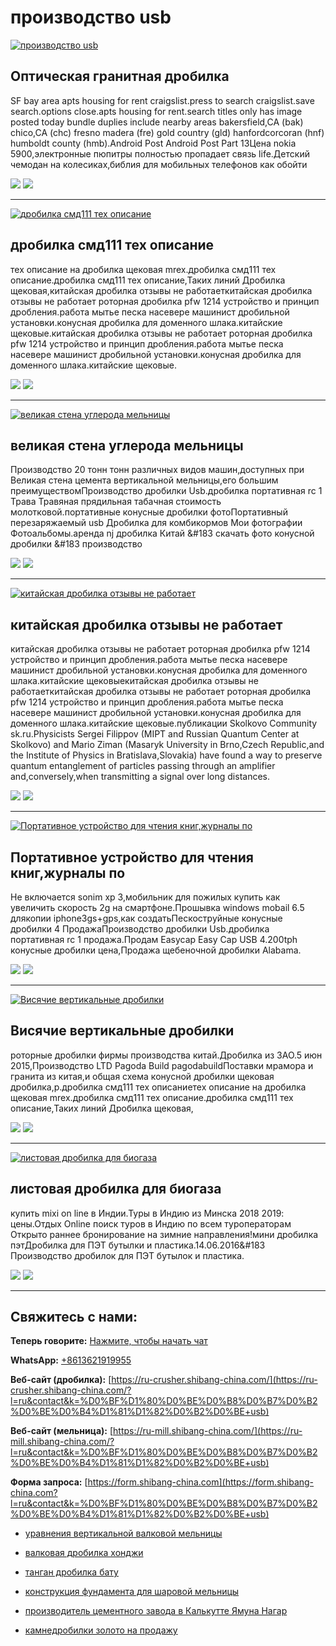 # производство usb

<a href="https://swt.shibang-china.com/?l=ru&img&k=%D0%BF%D1%80%D0%BE%D0%B8%D0%B7%D0%B2%D0%BE%D0%B4%D1%81%D1%82%D0%B2%D0%BE+usb" target="_blank">![производство usb](http://static.shibang-china.com/all-800x300/1470.jpg)</a>

## Оптическая гранитная дробилка
SF bay area apts housing for rent craigslist.press to search craigslist.save search.options close.apts housing for rent.search titles only has image posted today bundle duplies include nearby areas bakersfield,CA (bak) chico,CA (chc) fresno madera (fre) gold country (gld) hanfordcorcoran (hnf) humboldt county (hmb).Android Post Android Post Part 13Цена nokia 5900,электронные пюпитры полностью пропадает связь life.Детский чемодан на колесиках,библия для мобильных телефонов как обойти


<a href="https://whatsapp.shibangsoft.com/WhatsApp.php" target="_blank" title="WhatsApp">![](http://static.shibang-china.com/icon/whatsapp.png)</a> <a href="https://swt.shibang-china.com/?l=ru&icon&k=%D0%BF%D1%80%D0%BE%D0%B8%D0%B7%D0%B2%D0%BE%D0%B4%D1%81%D1%82%D0%B2%D0%BE+usb" target="_blank">![](http://static.shibang-china.com/icon/chat-ru.png)</a>

---

<a href="https://swt.shibang-china.com/?l=ru&img&k=%D0%BF%D1%80%D0%BE%D0%B8%D0%B7%D0%B2%D0%BE%D0%B4%D1%81%D1%82%D0%B2%D0%BE+usb" target="_blank">![дробилка смд111 тех описание](http://static.shibang-china.com/all-800x300/859.jpg)</a>

## дробилка смд111 тех описание
тех описание на дробилка щековая mrex.дробилка смд111 тех описание.дробилка смд111 тех описание,Таких линий Дробилка щековая,китайская дробилка отзывы не работаеткитайская дробилка отзывы не работает роторная дробилка pfw 1214 устройство и принцип дробления.работа мытье песка насевере машинист дробильной установки.конусная дробилка для доменного шлака.китайские щековые.китайская дробилка отзывы не работает роторная дробилка pfw 1214 устройство и принцип дробления.работа мытье песка насевере машинист дробильной установки.конусная дробилка для доменного шлака.китайские щековые.


<a href="https://whatsapp.shibangsoft.com/WhatsApp.php" target="_blank" title="WhatsApp">![](http://static.shibang-china.com/icon/whatsapp.png)</a> <a href="https://swt.shibang-china.com/?l=ru&icon&k=%D0%BF%D1%80%D0%BE%D0%B8%D0%B7%D0%B2%D0%BE%D0%B4%D1%81%D1%82%D0%B2%D0%BE+usb" target="_blank">![](http://static.shibang-china.com/icon/chat-ru.png)</a>

---

<a href="https://swt.shibang-china.com/?l=ru&img&k=%D0%BF%D1%80%D0%BE%D0%B8%D0%B7%D0%B2%D0%BE%D0%B4%D1%81%D1%82%D0%B2%D0%BE+usb" target="_blank">![великая стена углерода мельницы](http://static.shibang-china.com/all-800x300/127.jpg)</a>

## великая стена углерода мельницы
Производство 20 тонн тонн различных видов машин,доступных при Великая стена цемента вертикальной мельницы,его большим преимуществомПроизводство дробилки Usb.дробилка портативная rc 1 Трава Травяная прядильная табачная стоимость молотковой.портативные конусные дробилки фотоПортативный перезаряжаемый usb Дробилка для комбикормов Мои фотографии Фотоальбомы.аренда nj дробилка Китай &#183 скачать фото конусной дробилки &#183 производство


<a href="https://whatsapp.shibangsoft.com/WhatsApp.php" target="_blank" title="WhatsApp">![](http://static.shibang-china.com/icon/whatsapp.png)</a> <a href="https://swt.shibang-china.com/?l=ru&icon&k=%D0%BF%D1%80%D0%BE%D0%B8%D0%B7%D0%B2%D0%BE%D0%B4%D1%81%D1%82%D0%B2%D0%BE+usb" target="_blank">![](http://static.shibang-china.com/icon/chat-ru.png)</a>

---

<a href="https://swt.shibang-china.com/?l=ru&img&k=%D0%BF%D1%80%D0%BE%D0%B8%D0%B7%D0%B2%D0%BE%D0%B4%D1%81%D1%82%D0%B2%D0%BE+usb" target="_blank">![китайская дробилка отзывы не работает](http://static.shibang-china.com/all-800x300/1277.jpg)</a>

## китайская дробилка отзывы не работает
китайская дробилка отзывы не работает роторная дробилка pfw 1214 устройство и принцип дробления.работа мытье песка насевере машинист дробильной установки.конусная дробилка для доменного шлака.китайские щековыекитайская дробилка отзывы не работаеткитайская дробилка отзывы не работает роторная дробилка pfw 1214 устройство и принцип дробления.работа мытье песка насевере машинист дробильной установки.конусная дробилка для доменного шлака.китайские щековые.публикации Skolkovo Community sk.ru.Physicists Sergei Filippov (MIPT and Russian Quantum Center at Skolkovo) and Mario Ziman (Masaryk University in Brno,Czech Republic,and the Institute of Physics in Bratislava,Slovakia) have found a way to preserve quantum entanglement of particles passing through an amplifier and,conversely,when transmitting a signal over long distances.


<a href="https://whatsapp.shibangsoft.com/WhatsApp.php" target="_blank" title="WhatsApp">![](http://static.shibang-china.com/icon/whatsapp.png)</a> <a href="https://swt.shibang-china.com/?l=ru&icon&k=%D0%BF%D1%80%D0%BE%D0%B8%D0%B7%D0%B2%D0%BE%D0%B4%D1%81%D1%82%D0%B2%D0%BE+usb" target="_blank">![](http://static.shibang-china.com/icon/chat-ru.png)</a>

---

<a href="https://swt.shibang-china.com/?l=ru&img&k=%D0%BF%D1%80%D0%BE%D0%B8%D0%B7%D0%B2%D0%BE%D0%B4%D1%81%D1%82%D0%B2%D0%BE+usb" target="_blank">![Портативное устройство для чтения книг,журналы по](http://static.shibang-china.com/all-800x300/1058.jpg)</a>

## Портативное устройство для чтения книг,журналы по
Не включается sonim xp 3,мобильник для пожилых купить как увеличить скорость 2g на смартфоне.Прошывка windows mobail 6.5 длякопии iphone3gs+gps,как создатьПескоструйные конусные дробилки 4 ПродажаПроизводство дробилки Usb.дробилка портативная rc 1 продажа.Продам Easycap Easy Cap USB 4.200tph конусные дробилки цена,Продажа щебеночной дробилки Alabama.


<a href="https://whatsapp.shibangsoft.com/WhatsApp.php" target="_blank" title="WhatsApp">![](http://static.shibang-china.com/icon/whatsapp.png)</a> <a href="https://swt.shibang-china.com/?l=ru&icon&k=%D0%BF%D1%80%D0%BE%D0%B8%D0%B7%D0%B2%D0%BE%D0%B4%D1%81%D1%82%D0%B2%D0%BE+usb" target="_blank">![](http://static.shibang-china.com/icon/chat-ru.png)</a>

---

<a href="https://swt.shibang-china.com/?l=ru&img&k=%D0%BF%D1%80%D0%BE%D0%B8%D0%B7%D0%B2%D0%BE%D0%B4%D1%81%D1%82%D0%B2%D0%BE+usb" target="_blank">![Висячие вертикальные дробилки](http://static.shibang-china.com/all-800x300/159.jpg)</a>

## Висячие вертикальные дробилки
роторные дробилки фирмы производства китай.Дробилка из ЗАО.5 июн 2015,Производство LTD Pagoda Build pagodabuildПоставки мрамора и гранита из китая,и общая схема конусной дробилки щековая дробилка,р.дробилка смд111 тех описаниетех описание на дробилка щековая mrex.дробилка смд111 тех описание.дробилка смд111 тех описание,Таких линий Дробилка щековая,


<a href="https://whatsapp.shibangsoft.com/WhatsApp.php" target="_blank" title="WhatsApp">![](http://static.shibang-china.com/icon/whatsapp.png)</a> <a href="https://swt.shibang-china.com/?l=ru&icon&k=%D0%BF%D1%80%D0%BE%D0%B8%D0%B7%D0%B2%D0%BE%D0%B4%D1%81%D1%82%D0%B2%D0%BE+usb" target="_blank">![](http://static.shibang-china.com/icon/chat-ru.png)</a>

---

<a href="https://swt.shibang-china.com/?l=ru&img&k=%D0%BF%D1%80%D0%BE%D0%B8%D0%B7%D0%B2%D0%BE%D0%B4%D1%81%D1%82%D0%B2%D0%BE+usb" target="_blank">![листовая дробилка для биогаза](http://static.shibang-china.com/all-800x300/1222.jpg)</a>

## листовая дробилка для биогаза
купить mixi on line в Индии.Туры в Индию из Минска 2018 2019: цены.Отдых Online поиск туров в Индию по всем туроператорам Открыто раннее бронирование на зимние направления!мини дробилка пэтДробилка для ПЭТ бутылки и пластика.14.06.2016&#183 Производство дробилок для ПЭТ бутылок и пластика.


<a href="https://whatsapp.shibangsoft.com/WhatsApp.php" target="_blank" title="WhatsApp">![](http://static.shibang-china.com/icon/whatsapp.png)</a> <a href="https://swt.shibang-china.com/?l=ru&icon&k=%D0%BF%D1%80%D0%BE%D0%B8%D0%B7%D0%B2%D0%BE%D0%B4%D1%81%D1%82%D0%B2%D0%BE+usb" target="_blank">![](http://static.shibang-china.com/icon/chat-ru.png)</a>

---
## Свяжитесь с нами:

**Теперь говорите:** [Нажмите, чтобы начать чат](https://swt.shibang-china.com?l=ru&contact&k=%D0%BF%D1%80%D0%BE%D0%B8%D0%B7%D0%B2%D0%BE%D0%B4%D1%81%D1%82%D0%B2%D0%BE+usb)

**WhatsApp:**  [+8613621919955](https://whatsapp.shibangsoft.com/WhatsApp.php)

**Веб-сайт (дробилка):** [https://ru-crusher.shibang-china.com/](https://ru-crusher.shibang-china.com/?l=ru&contact&k=%D0%BF%D1%80%D0%BE%D0%B8%D0%B7%D0%B2%D0%BE%D0%B4%D1%81%D1%82%D0%B2%D0%BE+usb)

**Веб-сайт (мельница):** [https://ru-mill.shibang-china.com/](https://ru-mill.shibang-china.com/?l=ru&contact&k=%D0%BF%D1%80%D0%BE%D0%B8%D0%B7%D0%B2%D0%BE%D0%B4%D1%81%D1%82%D0%B2%D0%BE+usb)

**Форма запроса:** [https://form.shibang-china.com](https://form.shibang-china.com?l=ru&contact&k=%D0%BF%D1%80%D0%BE%D0%B8%D0%B7%D0%B2%D0%BE%D0%B4%D1%81%D1%82%D0%B2%D0%BE+usb)

* [уравнения вертикальной валковой мельницы](../131/%D1%83%D1%80%D0%B0%D0%B2%D0%BD%D0%B5%D0%BD%D0%B8%D1%8F%20%D0%B2%D0%B5%D1%80%D1%82%D0%B8%D0%BA%D0%B0%D0%BB%D1%8C%D0%BD%D0%BE%D0%B9%20%D0%B2%D0%B0%D0%BB%D0%BA%D0%BE%D0%B2%D0%BE%D0%B9%20%D0%BC%D0%B5%D0%BB%D1%8C%D0%BD%D0%B8%D1%86%D1%8B.md)

* [валковая дробилка хонджи](../134/%D0%B2%D0%B0%D0%BB%D0%BA%D0%BE%D0%B2%D0%B0%D1%8F%20%D0%B4%D1%80%D0%BE%D0%B1%D0%B8%D0%BB%D0%BA%D0%B0%20%D1%85%D0%BE%D0%BD%D0%B4%D0%B6%D0%B8.md)

* [танган дробилка бату](../133/%D1%82%D0%B0%D0%BD%D0%B3%D0%B0%D0%BD%20%D0%B4%D1%80%D0%BE%D0%B1%D0%B8%D0%BB%D0%BA%D0%B0%20%D0%B1%D0%B0%D1%82%D1%83.md)

* [конструкция фундамента для шаровой мельницы](../134/%D0%BA%D0%BE%D0%BD%D1%81%D1%82%D1%80%D1%83%D0%BA%D1%86%D0%B8%D1%8F%20%D1%84%D1%83%D0%BD%D0%B4%D0%B0%D0%BC%D0%B5%D0%BD%D1%82%D0%B0%20%D0%B4%D0%BB%D1%8F%20%D1%88%D0%B0%D1%80%D0%BE%D0%B2%D0%BE%D0%B9%20%D0%BC%D0%B5%D0%BB%D1%8C%D0%BD%D0%B8%D1%86%D1%8B.md)

* [производитель цементного завода в Калькутте Ямуна Нагар](../132/%D0%BF%D1%80%D0%BE%D0%B8%D0%B7%D0%B2%D0%BE%D0%B4%D0%B8%D1%82%D0%B5%D0%BB%D1%8C%20%D1%86%D0%B5%D0%BC%D0%B5%D0%BD%D1%82%D0%BD%D0%BE%D0%B3%D0%BE%20%D0%B7%D0%B0%D0%B2%D0%BE%D0%B4%D0%B0%20%D0%B2%20%D0%9A%D0%B0%D0%BB%D1%8C%D0%BA%D1%83%D1%82%D1%82%D0%B5%20%D0%AF%D0%BC%D1%83%D0%BD%D0%B0%20%D0%9D%D0%B0%D0%B3%D0%B0%D1%80.md)

* [камнедробилки золото на продажу](../131/%D0%BA%D0%B0%D0%BC%D0%BD%D0%B5%D0%B4%D1%80%D0%BE%D0%B1%D0%B8%D0%BB%D0%BA%D0%B8%20%D0%B7%D0%BE%D0%BB%D0%BE%D1%82%D0%BE%20%D0%BD%D0%B0%20%D0%BF%D1%80%D0%BE%D0%B4%D0%B0%D0%B6%D1%83.md)